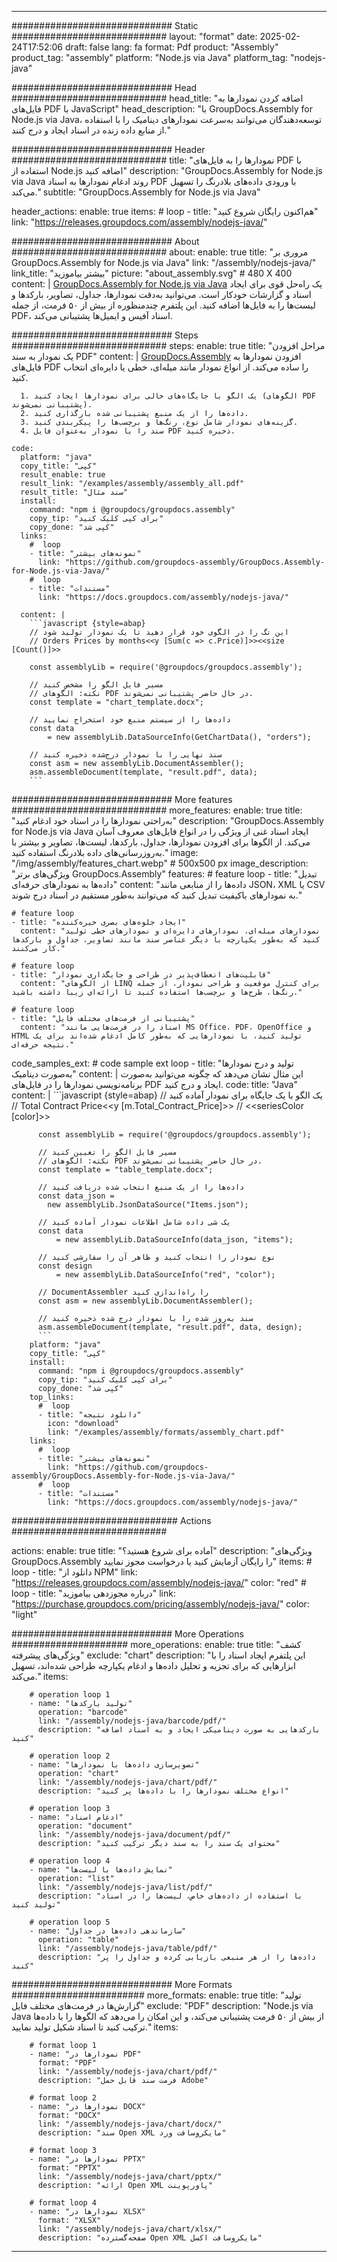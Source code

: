 



---
############################# Static ############################
layout: "format"
date:  2025-02-24T17:52:06
draft: false
lang: fa
format: Pdf
product: "Assembly"
product_tag: "assembly"
platform: "Node.js via Java"
platform_tag: "nodejs-java"

############################# Head ############################
head_title: "اضافه کردن نمودارها به فایل‌های PDF با JavaScript"
head_description: "با GroupDocs.Assembly for Node.js via Java، توسعه‌دهندگان می‌توانند به‌سرعت نمودارهای دینامیک را با استفاده از منابع داده زنده در اسناد ایجاد و درج کنند."

############################# Header ############################
title: "نمودارها را به فایل‌های PDF با استفاده از Node.js اضافه کنید" 
description: "GroupDocs.Assembly for Node.js via Java روند ادغام نمودارها به اسناد PDF با ورودی داده‌های بلادرنگ را تسهیل می‌کند."
subtitle: "GroupDocs.Assembly for Node.js via Java" 

header_actions:
  enable: true
  items:
    #  loop
    - title: "هم‌اکنون رایگان شروع کنید"
      link: "https://releases.groupdocs.com/assembly/nodejs-java/"
      
############################# About ############################
about:
    enable: true
    title: "مروری بر GroupDocs.Assembly for Node.js via Java"
    link: "/assembly/nodejs-java/"
    link_title: "بیشتر بیاموزید"
    picture: "about_assembly.svg" # 480 X 400
    content: |
       [GroupDocs.Assembly for Node.js via Java](/assembly/nodejs-java/) یک راه‌حل قوی برای ایجاد اسناد و گزارشات خودکار است. می‌توانید به‌دقت نمودارها، جداول، تصاویر، بارکدها و لیست‌ها را به فایل‌ها اضافه کنید. این پلتفرم چندمنظوره از بیش از ۵۰ فرمت، از جمله PDF، اسناد آفیس و ایمیل‌ها پشتیبانی می‌کند.

############################# Steps ############################
steps:
    enable: true
    title: "مراحل افزودن یک نمودار به سند PDF"
    content: |
      [GroupDocs.Assembly](/assembly/nodejs-java/) افزودن نمودارها به فایل‌های PDF را ساده می‌کند. از انواع نمودار مانند میله‌ای، خطی یا دایره‌ای انتخاب کنید.
      
      1. یک الگو با جایگاه‌های خالی برای نمودارها ایجاد کنید (الگوهای PDF پشتیبانی نمی‌شوند).
      2. داده‌ها را از یک منبع پشتیبانی شده بارگذاری کنید.
      3. گزینه‌های نمودار شامل نوع، رنگ‌ها و برچسب‌ها را پیکربندی کنید.
      4. سند را با نمودار به‌عنوان فایل PDF ذخیره کنید.
   
    code:
      platform: "java"
      copy_title: "کپی"
      result_enable: true
      result_link: "/examples/assembly/assembly_all.pdf"
      result_title: "سند مثال"
      install:
        command: "npm i @groupdocs/groupdocs.assembly"
        copy_tip: "برای کپی کلیک کنید"
        copy_done: "کپی شد"
      links:
        #  loop
        - title: "نمونه‌های بیشتر"
          link: "https://github.com/groupdocs-assembly/GroupDocs.Assembly-for-Node.js-via-Java/"
        #  loop
        - title: "مستندات"
          link: "https://docs.groupdocs.com/assembly/nodejs-java/"
          
      content: |
        ```javascript {style=abap}
        // این تگ را در الگوی خود قرار دهید تا یک نمودار تولید شود
        // Orders Prices by months<<y [Sum(c => c.Price)]>><<size [Count()]>>
    
        const assemblyLib = require('@groupdocs/groupdocs.assembly');

        // مسیر فایل الگو را مشخص کنید
        // نکته: الگوهای PDF در حال حاضر پشتیبانی نمی‌شوند.
        const template = "chart_template.docx";

        // داده‌ها را از سیستم منبع خود استخراج نمایید
        const data 
            = new assemblyLib.DataSourceInfo(GetChartData(), "orders");

        // سند نهایی را با نمودار درج‌شده ذخیره کنید
        const asm = new assemblyLib.DocumentAssembler();
        asm.assembleDocument(template, "result.pdf", data);
        ```           

############################# More features ############################
more_features:
  enable: true
  title: "به‌راحتی نمودارها را در اسناد خود ادغام کنید"
  description: "GroupDocs.Assembly for Node.js via Java ایجاد اسناد غنی از ویژگی را در انواع فایل‌های معروف آسان می‌کند. از الگوها برای افزودن نمودارها، جداول، بارکدها، لیست‌ها، تصاویر و بیشتر با به‌روزرسانی‌های داده بلادرنگ استفاده کنید."
  image: "/img/assembly/features_chart.webp" # 500x500 px
  image_description: "ویژگی‌های برتر GroupDocs.Assembly"
  features:
    # feature loop
    - title: "تبدیل داده‌ها به نمودارهای حرفه‌ای"
      content: "داده‌ها را از منابعی مانند JSON، XML یا CSV به نمودارهای باکیفیت تبدیل کنید که می‌توانند به‌طور مستقیم در اسناد درج شوند."

    # feature loop
    - title: "ایجاد جلوه‌های بصری خیره‌کننده"
      content: "نمودارهای میله‌ای، نمودارهای دایره‌ای و نمودارهای خطی تولید کنید که به‌طور یکپارچه با دیگر عناصر سند مانند تصاویر، جداول و بارکدها کار می‌کنند."

    # feature loop
    - title: "قابلیت‌های انعطاف‌پذیر در طراحی و جایگذاری نمودار"
      content: "از الگوهای LINQ برای کنترل موقعیت و طراحی نمودار، از جمله رنگ‌ها، طرح‌ها و برچسب‌ها استفاده کنید تا ارائه‌ای زیبا داشته باشید."

    # feature loop
    - title: "پشتیبانی از فرمت‌های مختلف فایل"
      content: "اسناد را در فرمت‌هایی مانند MS Office، PDF، OpenOffice و HTML تولید کنید، با نمودارهایی که به‌طور کامل ادغام شده‌اند برای یک نتیجه حرفه‌ای."
      
  code_samples_ext:
    # code sample ext loop
    - title: "تولید و درج نمودارها به‌صورت دینامیک"
      content: |
        این مثال نشان می‌دهد که چگونه می‌توانید به‌صورت برنامه‌نویسی نمودارها را در فایل‌های PDF ایجاد و درج کنید.
      code:
        title: "Java"
        content: |
          ```javascript {style=abap}
          // یک الگو با یک جایگاه برای نمودار آماده کنید
          // Total Contract Price<<y [m.Total_Contract_Price]>>
          // <<seriesColor [color]>>
          
          const assemblyLib = require('@groupdocs/groupdocs.assembly');

          // مسیر فایل الگو را تعیین کنید
          // نکته: الگوهای PDF در حال حاضر پشتیبانی نمی‌شوند.
          const template = "table_template.docx";

          // داده‌ها را از یک منبع انتخاب شده دریافت کنید
          const data_json = 
            new assemblyLib.JsonDataSource("Items.json");

          // یک شی داده شامل اطلاعات نمودار آماده کنید
          const data 
              = new assemblyLib.DataSourceInfo(data_json, "items");

          // نوع نمودار را انتخاب کنید و ظاهر آن را سفارشی کنید
          const design 
              = new assemblyLib.DataSourceInfo("red", "color");

          // DocumentAssembler را راه‌اندازی کنید
          const asm = new assemblyLib.DocumentAssembler();

          // سند به‌روز شده را با نمودار درج شده ذخیره کنید
          asm.assembleDocument(template, "result.pdf", data, design);
          ```
        platform: "java"
        copy_title: "کپی"
        install:
          command: "npm i @groupdocs/groupdocs.assembly"
          copy_tip: "برای کپی کلیک کنید"
          copy_done: "کپی شد"
        top_links:
          #  loop
          - title: "دانلود نتیجه"
            icon: "download"
            link: "/examples/assembly/formats/assembly_chart.pdf"
        links:
          #  loop
          - title: "نمونه‌های بیشتر"
            link: "https://github.com/groupdocs-assembly/GroupDocs.Assembly-for-Node.js-via-Java/"
          #  loop
          - title: "مستندات"
            link: "https://docs.groupdocs.com/assembly/nodejs-java/"
            

            


############################## Actions ############################

actions:
  enable: true
  title: "آماده برای شروع هستید؟"
  description: "ویژگی‌های GroupDocs.Assembly را رایگان آزمایش کنید یا درخواست مجوز نمایید"
  items:
    #  loop
    - title: "دانلود از NPM"
      link: "https://releases.groupdocs.com/assembly/nodejs-java/"
      color: "red"
        #  loop
    - title: "درباره مجوزدهی بیاموزید"
      link: "https://purchase.groupdocs.com/pricing/assembly/nodejs-java/"
      color: "light"


############################# More Operations #####################
more_operations:
    enable: true
    title: "کشف ویژگی‌های پیشرفته"
    exclude: "chart"
    description: "این پلتفرم ایجاد اسناد را با ابزارهایی که برای تجزیه و تحلیل داده‌ها و ادغام یکپارچه طراحی شده‌اند، تسهیل می‌کند."
    items: 
          
        # operation loop 1
        - name: "تولید بارکدها"
          operation: "barcode"
          link: "/assembly/nodejs-java/barcode/pdf/"
          description: "بارکدهایی به صورت دینامیکی ایجاد و به اسناد اضافه کنید"

        # operation loop 2
        - name: "تصویرسازی داده‌ها با نمودارها"
          operation: "chart"
          link: "/assembly/nodejs-java/chart/pdf/"
          description: "انواع مختلف نمودارها را با داده‌ها پر کنید"

        # operation loop 3
        - name: "ادغام اسناد"
          operation: "document"
          link: "/assembly/nodejs-java/document/pdf/"
          description: "محتوای یک سند را به سند دیگر ترکیب کنید"

        # operation loop 4
        - name: "نمایش داده‌ها با لیست‌ها"
          operation: "list"
          link: "/assembly/nodejs-java/list/pdf/"
          description: "با استفاده از داده‌های خاص، لیست‌ها را در اسناد تولید کنید"

        # operation loop 5
        - name: "سازماندهی داده‌ها در جداول"
          operation: "table"
          link: "/assembly/nodejs-java/table/pdf/"
          description: "داده‌ها را از هر منبعی بازیابی کرده و جداول را پر کنید"
         
          
############################# More Formats ########################
more_formats:
    enable: true
    title: "تولید گزارش‌ها در فرمت‌های مختلف فایل"
    exclude: "PDF"
    description: "Node.js via Java از بیش از ۵۰ فرمت پشتیبانی می‌کند، و این امکان را می‌دهد که الگوها را با داده‌ها ترکیب کنید تا اسناد شکیل تولید نمایید."
    items: 
          
        # format loop 1
        - name: "نمودارها در PDF"
          format: "PDF"
          link: "/assembly/nodejs-java/chart/pdf/"
          description: "فرمت سند قابل حمل Adobe"
          
        # format loop 2
        - name: "نمودارها در DOCX"
          format: "DOCX"
          link: "/assembly/nodejs-java/chart/docx/"
          description: "سند Open XML مایکروسافت ورد"
          
        # format loop 3
        - name: "نمودارها در PPTX"
          format: "PPTX"
          link: "/assembly/nodejs-java/chart/pptx/"
          description: "ارائه Open XML پاورپوینت"
          
        # format loop 4
        - name: "نمودارها در XLSX"
          format: "XLSX"
          link: "/assembly/nodejs-java/chart/xlsx/"
          description: "صفحه‌گسترده Open XML مایکروسافت اکسل"


          

---